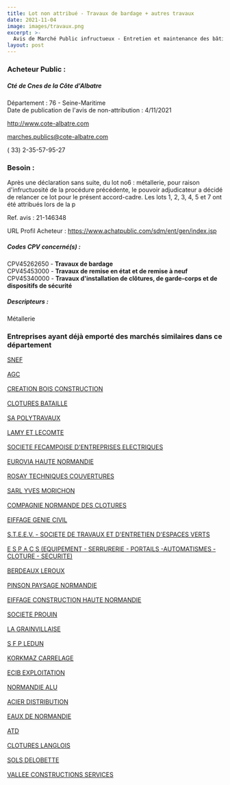 ```yaml
---
title: Lot non attribué - Travaux de bardage + autres travaux
date: 2021-11-04
image: images/travaux.png
excerpt: >-
  Avis de Marché Public infructueux - Entretien et maintenance des bâtiments communautaires de la Communauté de Communes de la Côte d'Albâtre
layout: post
---
```


### Acheteur Public :
##### Cté de Cnes de la Côte d'Albatre
Département : 76 - Seine-Maritime<br/>
Date de publication de l'avis de non-attribution : 4/11/2021


http://www.cote-albatre.com

marches.publics@cote-albatre.com

( 33) 2-35-57-95-27
### Besoin :

Après une déclaration sans suite, du lot no6 : métallerie, pour raison d'infructuosité de la procédure précédente, le pouvoir adjudicateur a décidé de relancer ce lot pour le présent accord-cadre. Les lots 1, 2, 3, 4, 5 et 7 ont été attribués lors de la p

Ref. avis : 21-146348

URL Profil Acheteur : https://www.achatpublic.com/sdm/ent/gen/index.jsp

##### Codes CPV concerné(s) :
CPV45262650 - **Travaux de bardage** <br/>
CPV45453000 - **Travaux de remise en état et de remise à neuf** <br/>
CPV45340000 - **Travaux d'installation de clôtures, de garde-corps et de dispositifs de sécurité** <br/>

##### Descripteurs :
Métallerie <br/>

### Entreprises ayant déjà emporté des marchés similaires dans ce département
<a href="/entreprise-543/siren-056800659">SNEF</a><br/><br/>
<a href="/entreprise-545/siren-312382146">AGC</a><br/><br/>
<a href="/entreprise-547/siren-326604840">CREATION BOIS CONSTRUCTION</a><br/><br/>
<a href="/entreprise-547/siren-328163423">CLOTURES BATAILLE</a><br/><br/>
<a href="/entreprise-547/siren-329450266">SA POLYTRAVAUX</a><br/><br/>
<a href="/entreprise-550/siren-345750418">LAMY ET LECOMTE</a><br/><br/>
<a href="/entreprise-550/siren-346950033">SOCIETE FECAMPOISE D'ENTREPRISES ELECTRIQUES</a><br/><br/>
<a href="/entreprise-550/siren-349054510">EUROVIA HAUTE NORMANDIE</a><br/><br/>
<a href="/entreprise-550/siren-349186791">ROSAY TECHNIQUES COUVERTURES</a><br/><br/>
<a href="/entreprise-550/siren-349582841">SARL YVES MORICHON</a><br/><br/>
<a href="/entreprise-550/siren-351619085">COMPAGNIE NORMANDE DES CLOTURES</a><br/><br/>
<a href="/entreprise-551/siren-352745749">EIFFAGE GENIE CIVIL</a><br/><br/>
<a href="/entreprise-554/siren-393067822">S.T.E.E.V. - SOCIETE DE TRAVAUX ET D'ENTRETIEN D'ESPACES VERTS</a><br/><br/>
<a href="/entreprise-554/siren-394225320">E S P A C S (EQUIPEMENT - SERRURERIE - PORTAILS -AUTOMATISMES - CLOTURE - SECURITE)</a><br/><br/>
<a href="/entreprise-555/siren-400667762">BERDEAUX LEROUX</a><br/><br/>
<a href="/entreprise-555/siren-403061492">PINSON PAYSAGE NORMANDIE</a><br/><br/>
<a href="/entreprise-556/siren-403294283">EIFFAGE CONSTRUCTION HAUTE NORMANDIE</a><br/><br/>
<a href="/entreprise-556/siren-409091337">SOCIETE PROUIN</a><br/><br/>
<a href="/entreprise-560/siren-434872081">LA GRAINVILLAISE</a><br/><br/>
<a href="/entreprise-561/siren-440978955">S F P LEDUN</a><br/><br/>
<a href="/entreprise-562/siren-449854249">KORKMAZ CARRELAGE</a><br/><br/>
<a href="/entreprise-563/siren-450168034">ECIB EXPLOITATION</a><br/><br/>
<a href="/entreprise-564/siren-480014281">NORMANDIE ALU</a><br/><br/>
<a href="/entreprise-566/siren-493286348">ACIER DISTRIBUTION</a><br/><br/>
<a href="/entreprise-571/siren-528324981">EAUX DE NORMANDIE</a><br/><br/>
<a href="/entreprise-573/siren-720500800">ATD</a><br/><br/>
<a href="/entreprise-573/siren-720501030">CLOTURES LANGLOIS</a><br/><br/>
<a href="/entreprise-574/siren-749815502">SOLS DELOBETTE</a><br/><br/>
<a href="/entreprise-579/siren-819524737">VALLEE CONSTRUCTIONS SERVICES</a><br/><br/>
